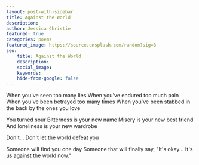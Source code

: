 ```yaml
---
layout: post-with-sidebar
title: Against the World
description:
author: Jessica Christie
featured: true
categories: poems
featured_image: https://source.unsplash.com/random?sig=8
seo: 
    title: Against the World
    description: 
    social_image: 
    keywords: 
    hide-from-google: false
---
```


When you've seen too many lies
When you've endured too much pain
When you've been betrayed too many times
When you've been stabbed in the back by the ones you love

You turned sour
Bitterness is your new name
Misery is your new best friend
And loneliness is your new wardrobe

Don't...
Don't let the world defeat you

Someone will find you one day
Someone that will finally say,
"It's okay...
It's us against the world now."